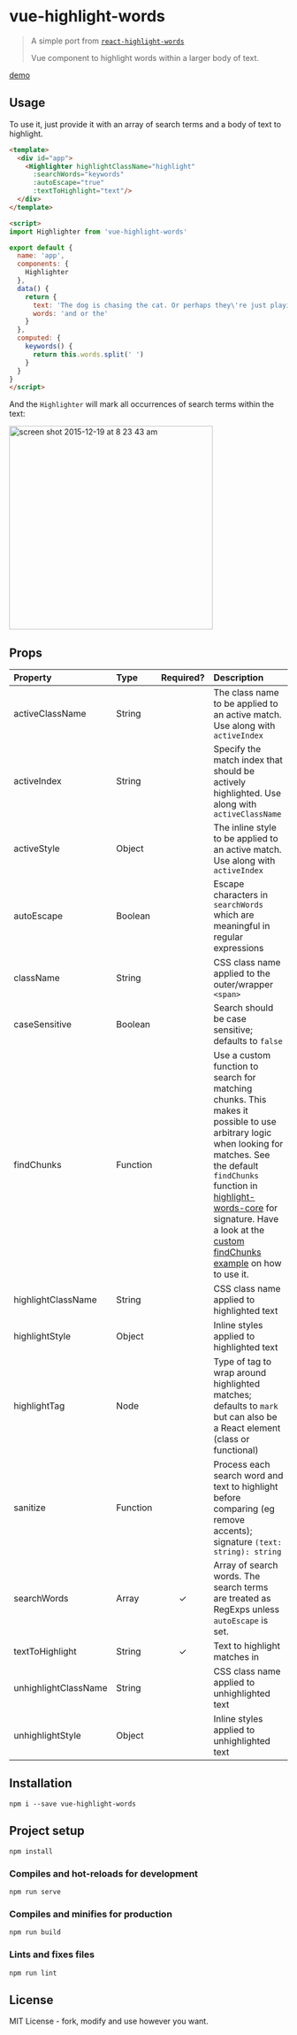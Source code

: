 # vue-highlight-words

> A simple port from [`react-highlight-words`](https://github.com/bvaughn/react-highlight-words)
>
> Vue component to highlight words within a larger body of text.

[demo](https://astray-git.github.io/vue-highlight-words/)

## Usage

To use it, just provide it with an array of search terms and a body of text to highlight.

```html
<template>
  <div id="app">
    <Highlighter highlightClassName="highlight"
      :searchWords="keywords"
      :autoEscape="true"
      :textToHighlight="text"/>
  </div>
</template>

<script>
import Highlighter from 'vue-highlight-words'

export default {
  name: 'app',
  components: {
    Highlighter
  },
  data() {
    return {
      text: 'The dog is chasing the cat. Or perhaps they\'re just playing?',
      words: 'and or the'
    }
  },
  computed: {
    keywords() {
      return this.words.split(' ')
    }
  }
}
</script>
```

And the `Highlighter` will mark all occurrences of search terms within the text:

<img width="368" alt="screen shot 2015-12-19 at 8 23 43 am" src="https://cloud.githubusercontent.com/assets/29597/11914033/e3c319f6-a629-11e5-896d-1a5ce22c9ea2.png">

## Props

| Property             | Type          | Required? | Description                                                                                                                                                                                                                                                                                                                                                        |
| :------------------- | :------------ | :-------: | :----------------------------------------------------------------------------------------------------------------------------------------------------------------------------------------------------------------------------------------------------------------------------------------------------------------------------------------------------------------- |
| activeClassName      | String        |           | The class name to be applied to an active match. Use along with `activeIndex`                                                                                                                                                                                                                                                                                      |
| activeIndex          | String        |           | Specify the match index that should be actively highlighted. Use along with `activeClassName`                                                                                                                                                                                                                                                                      |
| activeStyle          | Object        |           | The inline style to be applied to an active match. Use along with `activeIndex`                                                                                                                                                                                                                                                                                    |
| autoEscape           | Boolean       |           | Escape characters in `searchWords` which are meaningful in regular expressions                                                                                                                                                                                                                                                                                     |
| className            | String        |           | CSS class name applied to the outer/wrapper `<span>`                                                                                                                                                                                                                                                                                                               |
| caseSensitive        | Boolean       |           | Search should be case sensitive; defaults to `false`                                                                                                                                                                                                                                                                                                               |
| findChunks           | Function      |           | Use a custom function to search for matching chunks. This makes it possible to use arbitrary logic when looking for matches. See the default `findChunks` function in [highlight-words-core](https://github.com/bvaughn/highlight-words-core) for signature. Have a look at the [custom findChunks example](https://codesandbox.io/s/k20x3ox31o) on how to use it. |
| highlightClassName   | String        |           | CSS class name applied to highlighted text                                                                                                                                                                                                                                                                                                                         |
| highlightStyle       | Object        |           | Inline styles applied to highlighted text                                                                                                                                                                                                                                                                                                                          |
| highlightTag         | Node          |           | Type of tag to wrap around highlighted matches; defaults to `mark` but can also be a React element (class or functional)                                                                                                                                                                                                                                           |
| sanitize             | Function      |           | Process each search word and text to highlight before comparing (eg remove accents); signature `(text: string): string`                                                                                                                                                                                                                                            |
| searchWords          | Array<String> | ✓         | Array of search words. The search terms are treated as RegExps unless `autoEscape` is set.                                                                                                                                                                                                                                                                         |
| textToHighlight      | String        | ✓         | Text to highlight matches in                                                                                                                                                                                                                                                                                                                                       |
| unhighlightClassName | String        |           | CSS class name applied to unhighlighted text                                                                                                                                                                                                                                                                                                                       |
| unhighlightStyle     | Object        |           | Inline styles applied to unhighlighted text                                                                                                                                                                                                                                                                                                                        |


## Installation

```
npm i --save vue-highlight-words
```

## Project setup

```
npm install
```

### Compiles and hot-reloads for development

```
npm run serve
```

### Compiles and minifies for production

```
npm run build
```

### Lints and fixes files

```
npm run lint
```

## License
MIT License - fork, modify and use however you want.
